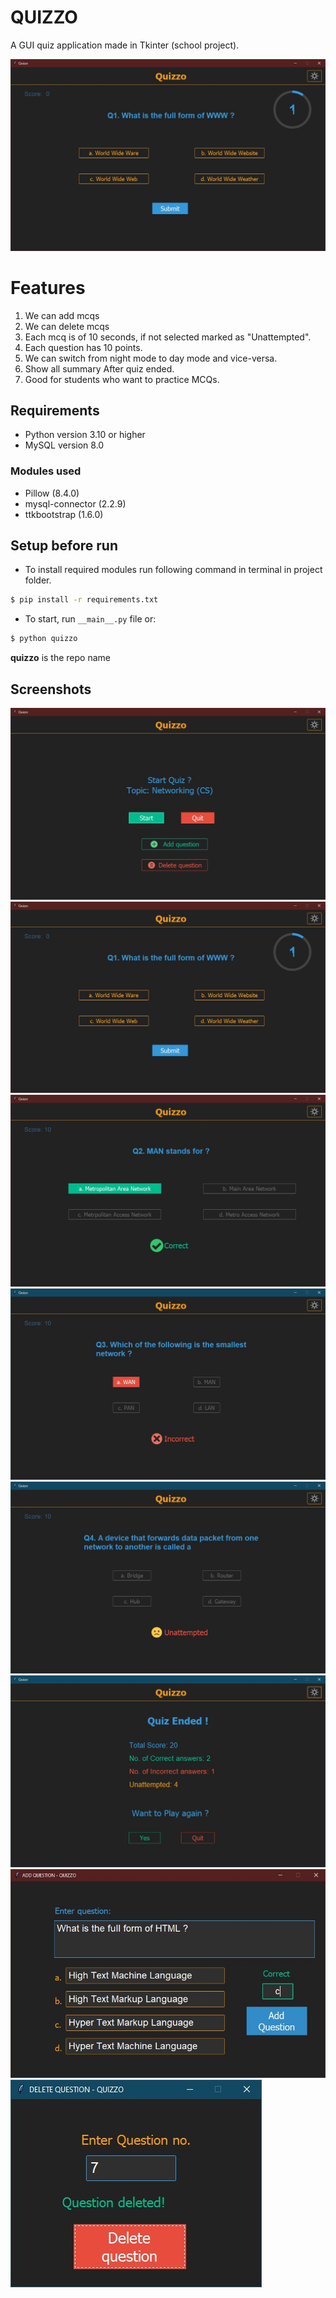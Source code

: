 # QUIZZO
A GUI quiz application made in Tkinter (school project).

![Quiz app image](./previews/q1.jpg)

# Features
1. We can add mcqs
2. We can delete mcqs
3. Each mcq is of 10 seconds, if not selected marked as "Unattempted".
4. Each question has 10 points.
5. We can switch from night mode to day mode and vice-versa.
6. Show all summary After quiz ended.
7. Good for students who want to practice MCQs.

## Requirements
- Python version 3.10 or higher
- MySQL version 8.0

### Modules used
- Pillow (8.4.0)
- mysql-connector (2.2.9)
- ttkbootstrap (1.6.0)

## Setup before run
- To install required modules run following command in terminal in project folder.
```bash
$ pip install -r requirements.txt
```
- To start, run `__main__.py` file or:
```bash
$ python quizzo
```
**quizzo** is the repo name

## Screenshots
![main screen](./previews/main%201.jpg)
![question display](./previews/q1.jpg)
![correct answer](./previews/correct.jpg)
![incorrect answer](./previews/incorrect.jpg)
![unattempted answer](./previews/unattempted.jpg)
![end screen](./previews/end%20screen.jpg)
![add question window](./previews/add%20question.jpg)
![delete question window](./previews/deleted.jpg)

